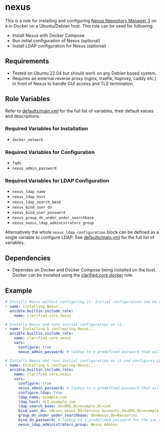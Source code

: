 # nexus

This is a role for installing and configuring [Nexus Repository Manager 3](https://help.sonatype.com/repomanager3) on a in Docker on a Ubuntu/Debian host. This role can be used for following:

- Install Nexus with Docker Compose
- Run initial configuration of Nexus (optional)
- Install LDAP configuration for Nexus (optional)

## Requirements

- Tested on Ubuntu 22.04 but should work on any Debian based system.
- Requires an external reverse proxy (nginx, traefik, haproxy, caddy etc.) in front of Nexus to handle GUI access and TLS termination.

## Role Variables

Refer to [defaults/main.yml](https://github.com/ClarifiedSecurity/clarified.core/blob/main/clarified/core/roles/nexus/defaults/main.yml) for the full list of variables, their default values and descriptions.

### Required Variables for Installation

- `docker_network`

### Required Variables for Configuration

- `fqdn`
- `nexus_admin_password`

### Required Variables for LDAP Configuration

- `nexus_ldap_name`
- `nexus_ldap_host`
- `nexus_ldap_search_base`
- `nexus_bind_user_dn`
- `nexus_bind_user_password`
- `nexus_group_dn_under_under_searchbase`
- `nexus_nexus_ldap_administrators_group`

Alternatively the whole `nexus_ldap_configuration` block can be defined as a single variable to configure LDAP. See [defaults/main.yml](https://github.com/ClarifiedSecurity/clarified.core/blob/main/clarified/core/roles/nexus/defaults/main.yml) for the full list of variables.

## Dependencies

- Dependes on Docker and Docker Compose being installed on the host. Docker can be installed using the [clarified.core.docker](https://github.com/ClarifiedSecurity/clarified.core/tree/main/clarified/core/roles/docker) role.

## Example

```yaml
# Installs Nexus without configuring it. Initial configuration can be done manually from the web GUI.
- name: Installing Nexus...
  ansible.builtin.include_role:
    name: clarified.core.nexus

# Installs Nexus and runs initial configuration on it.
- name: Installing & configuring Nexus...
  ansible.builtin.include_role:
    name: clarified.core.nexus
    vars:
      configure: true
      nexus_admin_password: # lookup to a predefined password that will be applied to the admin user on first run

# Installs Nexus and runs initial configuration on it and configures LDAP.
- name: Installing & configuring Nexus...
  ansible.builtin.include_role:
    name: clarified.core.nexus
    vars:
      configure: true
      nexus_admin_password: # lookup to a predefined password that will be applied to the admin user on first run
      configure_ldap: true
      ldap_name: example.com
      ldap_host: dc1.example.com
      ldap_search_base: OU=ORG,DC=example,DC=com
      bind_user_dn: CN=svc_nexus,OU=Service Accounts,OU=ORG,DC=example,DC=com
      group_dn_under_under_searchbase: OU=Nexus,OU=Resources
      bind_dn_password: # lookup to a predefined password for the svc_nexus user
      nexus_ldap_administrators_group: Nexus Admins
```
